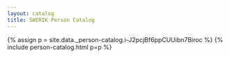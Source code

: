 ```yaml
---
layout: catalog
title: SWERIK Person Catalog
---
```

{% assign p = site.data._person-catalog.i-J2pcjBf6ppCUUibn7Biroc %}
{% include person-catalog.html p=p %}

